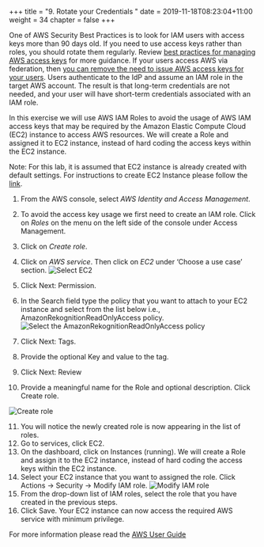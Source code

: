 +++
title = "9. Rotate your Credentials "
date = 2019-11-18T08:23:04+11:00
weight = 34
chapter = false
+++

One of AWS Security Best Practices is to look for IAM users with access keys more than 90 days old. If you need to use access keys rather than roles, you should rotate them regularly. Review [best practices for managing AWS access keys](https://docs.aws.amazon.com/general/latest/gr/aws-access-keys-best-practices.html) for more guidance. If your users access AWS via federation, then [you can remove the need to issue AWS access keys for your users](https://docs.aws.amazon.com/IAM/latest/UserGuide/id_roles_providers_enable-console-saml.html). Users authenticate to the IdP and assume an IAM role in the target AWS account. The result is that long-term credentials are not needed, and your user will have short-term credentials associated with an IAM role.

In this exercise we will use AWS IAM Roles to avoid the usage of AWS IAM access keys that may be required by the Amazon Elastic Compute Cloud (EC2) instance to access AWS resources. We will create a Role and assigned it to EC2 instance, instead of hard coding the access keys within the EC2 instance.

Note: For this lab, it is assumed that EC2 instance is already created with default settings. For instructions to create EC2 Instance please follow the [link](https://docs.aws.amazon.com/AWSEC2/latest/UserGuide/launching-instance.html).

1. From the AWS console, select *AWS Identity and Access Management*. 
2. To avoid the access key usage we first need to create an IAM role. Click on *Roles* on the menu on the left side of the console under Access Management.
3. Click on *Create role*.
4. Click on *AWS service*. Then click on *EC2* under ‘Choose a use case’ section.
![Select EC2](/images/Module-9-Image-1.png)

5. Click Next: Permission.
6. In the Search field type the policy that you want to attach to your EC2 instance and select from the list below i.e., AmazonRekognitionReadOnlyAccess policy.
![Select the AmazonRekognitionReadOnlyAccess policy](/images/Module-9-Image-2.png)

7. Click Next: Tags.
8. Provide the optional Key and value to the tag.
9. Click Next: Review
10. Provide a meaningful name for the Role and optional description. Click Create role.

![Create role](/images/Module-9-Image-3.png)

11. You will notice the newly created role is now appearing in the list of roles.
12. Go to services, click EC2.
13. On the dashboard, click on Instances (running). We will create a Role and assign it to the EC2 instance, instead of hard coding the access keys within the EC2 instance.
14. Select your EC2 instance that you want to assigned the role. Click Actions -> Security -> Modify IAM role.
![Modify IAM role](/images/Module-9-Image-4.png)
15. From the drop-down list of IAM roles, select the role that you have created in the previous steps.
16. Click Save. Your EC2 instance can now access the required AWS service with minimum privilege.

For more information please read the [AWS User Guide](https://docs.aws.amazon.com/IAM/latest/UserGuide/id_roles.html)